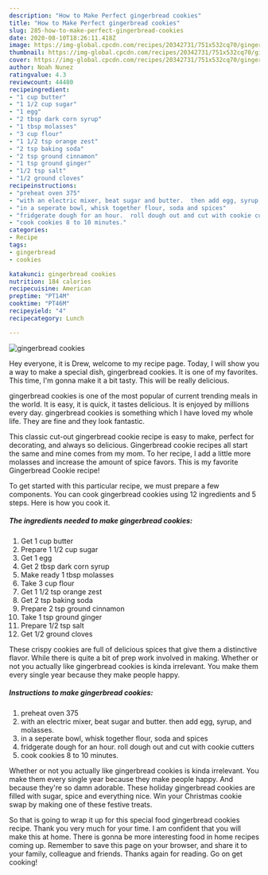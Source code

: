 ```yaml
---
description: "How to Make Perfect gingerbread cookies"
title: "How to Make Perfect gingerbread cookies"
slug: 285-how-to-make-perfect-gingerbread-cookies
date: 2020-08-10T18:26:11.418Z
image: https://img-global.cpcdn.com/recipes/20342731/751x532cq70/gingerbread-cookies-recipe-main-photo.jpg
thumbnail: https://img-global.cpcdn.com/recipes/20342731/751x532cq70/gingerbread-cookies-recipe-main-photo.jpg
cover: https://img-global.cpcdn.com/recipes/20342731/751x532cq70/gingerbread-cookies-recipe-main-photo.jpg
author: Noah Nunez
ratingvalue: 4.3
reviewcount: 44480
recipeingredient:
- "1 cup butter"
- "1 1/2 cup sugar"
- "1 egg"
- "2 tbsp dark corn syrup"
- "1 tbsp molasses"
- "3 cup flour"
- "1 1/2 tsp orange zest"
- "2 tsp baking soda"
- "2 tsp ground cinnamon"
- "1 tsp ground ginger"
- "1/2 tsp salt"
- "1/2 ground cloves"
recipeinstructions:
- "preheat oven 375"
- "with an electric mixer, beat sugar and butter.  then add egg, syrup, and molasses."
- "in a seperate bowl, whisk together flour, soda and spices"
- "fridgerate dough for an hour.  roll dough out and cut with cookie cutters"
- "cook cookies 8 to 10 minutes."
categories:
- Recipe
tags:
- gingerbread
- cookies

katakunci: gingerbread cookies 
nutrition: 184 calories
recipecuisine: American
preptime: "PT14M"
cooktime: "PT46M"
recipeyield: "4"
recipecategory: Lunch

---
```



![gingerbread cookies](https://img-global.cpcdn.com/recipes/20342731/751x532cq70/gingerbread-cookies-recipe-main-photo.jpg)

Hey everyone, it is Drew, welcome to my recipe page. Today, I will show you a way to make a special dish, gingerbread cookies. It is one of my favorites. This time, I'm gonna make it a bit tasty. This will be really delicious.

gingerbread cookies is one of the most popular of current trending meals in the world. It is easy, it is quick, it tastes delicious. It is enjoyed by millions every day. gingerbread cookies is something which I have loved my whole life. They are fine and they look fantastic.

This classic cut-out gingerbread cookie recipe is easy to make, perfect for decorating, and always so delicious. Gingerbread cookie recipes all start the same and mine comes from my mom. To her recipe, I add a little more molasses and increase the amount of spice favors. This is my favorite Gingerbread Cookie recipe!


To get started with this particular recipe, we must prepare a few components. You can cook gingerbread cookies using 12 ingredients and 5 steps. Here is how you cook it.

<!--inarticleads1-->

##### The ingredients needed to make gingerbread cookies:

1. Get 1 cup butter
1. Prepare 1 1/2 cup sugar
1. Get 1 egg
1. Get 2 tbsp dark corn syrup
1. Make ready 1 tbsp molasses
1. Take 3 cup flour
1. Get 1 1/2 tsp orange zest
1. Get 2 tsp baking soda
1. Prepare 2 tsp ground cinnamon
1. Take 1 tsp ground ginger
1. Prepare 1/2 tsp salt
1. Get 1/2 ground cloves


These crispy cookies are full of delicious spices that give them a distinctive flavor. While there is quite a bit of prep work involved in making. Whether or not you actually like gingerbread cookies is kinda irrelevant. You make them every single year because they make people happy. 

<!--inarticleads2-->

##### Instructions to make gingerbread cookies:

1. preheat oven 375
1. with an electric mixer, beat sugar and butter.  then add egg, syrup, and molasses.
1. in a seperate bowl, whisk together flour, soda and spices
1. fridgerate dough for an hour.  roll dough out and cut with cookie cutters
1. cook cookies 8 to 10 minutes.


Whether or not you actually like gingerbread cookies is kinda irrelevant. You make them every single year because they make people happy. And because they&#39;re so damn adorable. These holiday gingerbread cookies are filled with sugar, spice and everything nice. Win your Christmas cookie swap by making one of these festive treats. 

So that is going to wrap it up for this special food gingerbread cookies recipe. Thank you very much for your time. I am confident that you will make this at home. There is gonna be more interesting food in home recipes coming up. Remember to save this page on your browser, and share it to your family, colleague and friends. Thanks again for reading. Go on get cooking!
